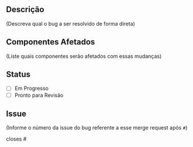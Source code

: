 ## Descrição

  (Descreva qual o bug a ser resolvido de forma direta)

## Componentes Afetados

  (Liste quais componentes serão afetados com essas mudanças)

## Status
 - [ ] Em Progresso
 - [ ] Pronto para Revisão

## Issue

  (Informe o número da issue do bug referente a esse merge request após `#`)

  closes #